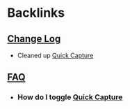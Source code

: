 
# Backlinks
## [Change Log](<Change Log.md>)
- Cleaned up [Quick Capture](<Quick Capture.md>)

## [FAQ](<FAQ.md>)
- ### **How do I toggle** [Quick Capture](<Quick Capture.md>)

